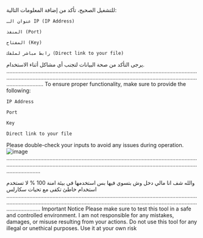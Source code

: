 للتشغيل الصحيح، تأكد من إضافة المعلومات التالية:

    عنوان الـ IP (IP Address)

    المنفذ (Port)

    المفتاح (Key)

    رابط مباشر لملفك (Direct link to your file)

يرجى التأكد من صحة البيانات لتجنب أي مشاكل أثناء الاستخدام.
................................................................................................................................................................................................................................................................................
To ensure proper functionality, make sure to provide the following:

    IP Address

    Port

    Key

    Direct link to your file

Please double-check your inputs to avoid any issues during operation.
![image](https://github.com/user-attachments/assets/9dc862d0-3a3c-4a98-93de-8f07be584e39)
..............................................................................................................................................................................................................................................................................



والله شف انا مالي دخل وش بتسوي فيها بس استخدمها في بيئة امنة 100 % 
لا تستخدم استخدام خاطئ تكفى
مع تحيات سكارلس
..............................................................................................................................................................................................................................................................................
Important Notice
Please make sure to test this tool in a safe and controlled environment.
I am not responsible for any mistakes, damages, or misuse resulting from your actions.
Do not use this tool for any illegal or unethical purposes.
Use it at your own risk
